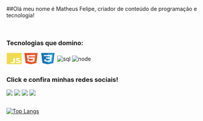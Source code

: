 ##Olá meu nome é Matheus Felipe, criador de conteúdo de programação e tecnologia!
<div style="display: inline_block"><br>
  <h3>Tecnologias que domino:</h3>
  <img align="center" alt="Js" height="30" width="40" src="https://raw.githubusercontent.com/devicons/devicon/master/icons/javascript/javascript-plain.svg">
  <img align="center" alt="HTML" height="30" width="40" src="https://raw.githubusercontent.com/devicons/devicon/master/icons/html5/html5-original.svg">
  <img align="center" alt="CSS" height="30" width="40" src="https://raw.githubusercontent.com/devicons/devicon/master/icons/css3/css3-original.svg">
  <img align="center" alt="sql" height="30" width="40" src="https://cdn.jsdelivr.net/gh/devicons/devicon@latest/icons/azuresqldatabase/azuresqldatabase-original.svg">
  <img align="center" alt="node" height="30" width="40" src="https://cdn.jsdelivr.net/gh/devicons/devicon@latest/icons/nodejs/nodejs-original-wordmark.svg">
</div>

##

<div> 
  <h3>Click e confira minhas redes sociais!</h3>
  <a href="https://contate.me/matheus_felipe_29" target="_blank"><img src="https://img.shields.io/badge/WhatsApp-25D366?style=for-the-badge&logo=whatsapp&logoColor=white" target="blank"></a>
  <a href="https://www.instagram.com/matheus_felipe29_/" target="_blank"><img src="https://img.shields.io/badge/-Instagram-%23E4405F?style=for-the-badge&logo=instagram&logoColor=white" target="_blank"></a>
  <a href = "mailto:matheusfelipebom@gmail.com"><img src="https://img.shields.io/badge/-Gmail-%23333?style=for-the-badge&logo=gmail&logoColor=white" target="_blank"></a>
  <a href="https://www.linkedin.com/in/matheus-felipe-22b263255/" target="_blank"><img src="https://img.shields.io/badge/-LinkedIn-%230077B5?style=for-the-badge&logo=linkedin&logoColor=white" target="blank"></a>
</div>

  ##
[![Top Langs](https://github-readme-stats.vercel.app/api/top-langs/?username=Dev-Matheus-Felipe&layout=donut)](https://github.com/anuraghazra/github-readme-stats)
